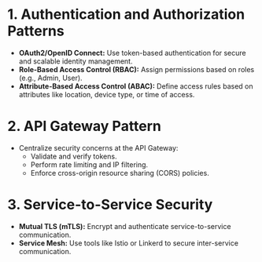 # 1. Authentication and Authorization Patterns
   * **OAuth2/OpenID Connect:** Use token-based authentication for secure and scalable identity management.
   * **Role-Based Access Control (RBAC):** Assign permissions based on roles (e.g., Admin, User).
   * **Attribute-Based Access Control (ABAC):** Define access rules based on attributes like location, device type, or time of access.
# 2. API Gateway Pattern     
* Centralize security concerns at the API Gateway:
    * Validate and verify tokens.
    * Perform rate limiting and IP filtering.
    * Enforce cross-origin resource sharing (CORS) policies.
# 3. Service-to-Service Security
* **Mutual TLS (mTLS):** Encrypt and authenticate service-to-service communication.
* **Service Mesh:** Use tools like Istio or Linkerd to secure inter-service communication.
